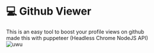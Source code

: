 # 💻 Github Viewer


This is an easy tool to boost your profile views on github <br>
made this with puppeteer (Headless Chrome NodeJS API) <br>
![uwu](https://media.discordapp.net/attachments/1077962086203785318/1081556559827570798/DbGlnwr.png) <br/>
